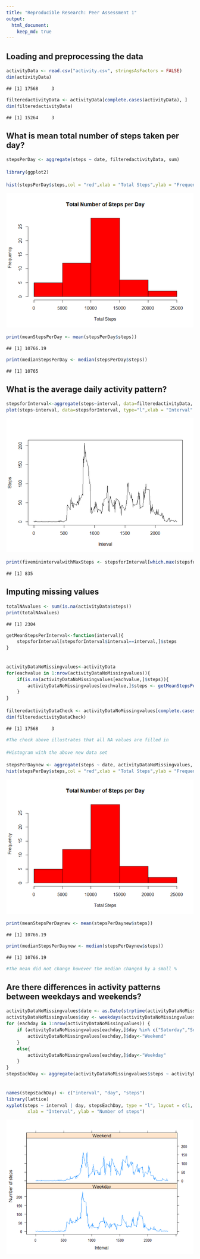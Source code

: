 ```yaml
---
title: "Reproducible Research: Peer Assessment 1"
output: 
  html_document:
    keep_md: true
---
```



## Loading and preprocessing the data


```r
activityData <- read.csv("activity.csv", stringsAsFactors = FALSE)
dim(activityData)
```

```
## [1] 17568     3
```

```r
filteredactivityData <- activityData[complete.cases(activityData), ]
dim(filteredactivityData)
```

```
## [1] 15264     3
```

## What is mean total number of steps taken per day?


```r
stepsPerDay <- aggregate(steps ~ date, filteredactivityData, sum)

library(ggplot2)

hist(stepsPerDay$steps,col = "red",xlab = "Total Steps",ylab = "Frequency",main = "Total Number of Steps per Day")
```

![](PA1_template_files/figure-html/unnamed-chunk-2-1.png)<!-- -->

```r
print(meanStepsPerDay <- mean(stepsPerDay$steps))
```

```
## [1] 10766.19
```

```r
print(medianStepsPerDay <- median(stepsPerDay$steps))
```

```
## [1] 10765
```


## What is the average daily activity pattern?


```r
stepsforInterval<-aggregate(steps~interval, data=filteredactivityData, mean)
plot(steps~interval, data=stepsforInterval, type="l",xlab = "Interval" , ylab = "Steps")
```

![](PA1_template_files/figure-html/unnamed-chunk-3-1.png)<!-- -->



```r
print(fiveminintervalwithMaxSteps <- stepsforInterval[which.max(stepsforInterval$steps),]$interval)
```

```
## [1] 835
```

## Imputing missing values


```r
totalNAvalues <- sum(is.na(activityData$steps))
print(totalNAvalues)
```

```
## [1] 2304
```


```r
getMeanStepsPerInterval<-function(interval){
    stepsforInterval[stepsforInterval$interval==interval,]$steps
}


activityDataNoMissingvalues<-activityData
for(eachvalue in 1:nrow(activityDataNoMissingvalues)){
    if(is.na(activityDataNoMissingvalues[eachvalue,]$steps)){
        activityDataNoMissingvalues[eachvalue,]$steps <- getMeanStepsPerInterval(activityDataNoMissingvalues[eachvalue,]$interval)
    }
}

filteredactivityDataCheck <- activityDataNoMissingvalues[complete.cases(activityDataNoMissingvalues), ]
dim(filteredactivityDataCheck)
```

```
## [1] 17568     3
```

```r
#The check above illustrates that all NA values are filled in

#Histogram with the above new data set

stepsPerDaynew <- aggregate(steps ~ date, activityDataNoMissingvalues, sum)
hist(stepsPerDay$steps,col = "red",xlab = "Total Steps",ylab = "Frequency",main = "Total Number of Steps per Day")
```

![](PA1_template_files/figure-html/unnamed-chunk-6-1.png)<!-- -->

```r
print(meanStepsPerDaynew <- mean(stepsPerDaynew$steps))
```

```
## [1] 10766.19
```

```r
print(medianStepsPerDaynew <- median(stepsPerDaynew$steps))
```

```
## [1] 10766.19
```

```r
#The mean did not change however the median changed by a small %
```

## Are there differences in activity patterns between weekdays and weekends?


```r
activityDataNoMissingvalues$date <- as.Date(strptime(activityDataNoMissingvalues$date, format="%Y-%m-%d"))
activityDataNoMissingvalues$day <- weekdays(activityDataNoMissingvalues$date)
for (eachday in 1:nrow(activityDataNoMissingvalues)) {
    if (activityDataNoMissingvalues[eachday,]$day %in% c("Saturday","Sunday")) {
        activityDataNoMissingvalues[eachday,]$day<-"Weekend"
    }
    else{
        activityDataNoMissingvalues[eachday,]$day<-"Weekday"
    }
}
stepsEachDay <- aggregate(activityDataNoMissingvalues$steps ~ activityDataNoMissingvalues$interval + activityDataNoMissingvalues$day, activityDataNoMissingvalues, mean)


names(stepsEachDay) <- c("interval", "day", "steps")
library(lattice)
xyplot(steps ~ interval | day, stepsEachDay, type = "l", layout = c(1, 2), 
        xlab = "Interval", ylab = "Number of steps")
```

![](PA1_template_files/figure-html/unnamed-chunk-7-1.png)<!-- -->
